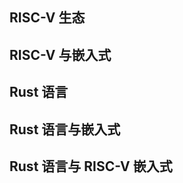 <!-- PLCT 技术报告面试讲稿 -->

## RISC-V 生态


## RISC-V 与嵌入式

## Rust 语言

## Rust 语言与嵌入式

## Rust 语言与 RISC-V 嵌入式


